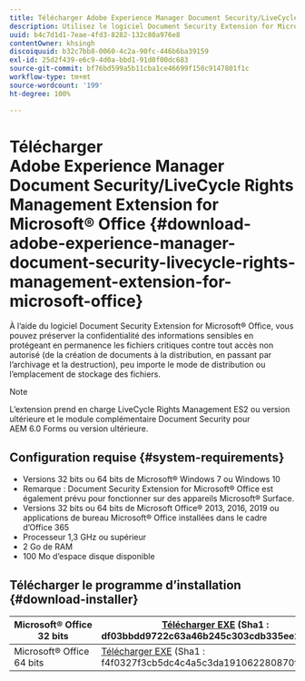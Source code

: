```yaml
---
title: Télécharger Adobe Experience Manager Document Security/LiveCycle Rights Management Extension for Microsoft® Office
description: Utilisez le logiciel Document Security Extension for Microsoft® Office afin de protéger les fichiers critiques contre tout accès non autorisé
uuid: b4c7d1d1-7eae-4fd3-8282-132c80a976e8
contentOwner: khsingh
discoiquuid: b32c7bb8-0060-4c2a-90fc-446b6ba39159
exl-id: 25d2f439-e6c9-4d0a-bbd1-91d0f00dc683
source-git-commit: bf76bd599a5b11cba1ce46699f150c9147801f1c
workflow-type: tm+mt
source-wordcount: '199'
ht-degree: 100%

---
```


# Télécharger Adobe Experience Manager Document Security/LiveCycle Rights Management Extension for Microsoft® Office {#download-adobe-experience-manager-document-security-livecycle-rights-management-extension-for-microsoft-office}

À l’aide du logiciel Document Security Extension for Microsoft® Office, vous pouvez préserver la confidentialité des informations sensibles en protégeant en permanence les fichiers critiques contre tout accès non autorisé (de la création de documents à la distribution, en passant par l’archivage et la destruction), peu importe le mode de distribution ou l’emplacement de stockage des fichiers.

>[!NOTE]
>
>L’extension prend en charge LiveCycle Rights Management ES2 ou version ultérieure et le module complémentaire Document Security pour AEM 6.0 Forms ou version ultérieure.

## Configuration requise {#system-requirements}

* Versions 32 bits ou 64 bits de Microsoft® Windows 7 ou Windows 10
* Remarque : Document Security Extension for Microsoft® Office est également prévu pour fonctionner sur des appareils Microsoft® Surface.
* Versions 32 bits ou 64 bits de Microsoft Office® 2013, 2016, 2019 ou applications de bureau Microsoft® Office installées dans le cadre d’Office 365
* Processeur 1,3 GHz ou supérieur
* 2 Go de RAM
* 100 Mo d’espace disque disponible

## Télécharger le programme d’installation {#download-installer}

| Microsoft® Office 32 bits | [Télécharger EXE](https://download.macromedia.com/pub/livecycle/policyserver/DocumentSecurityExtensionforMicrosoftOffice.exe) (Sha1 : df03bbdd9722c63a46b245c303cdb335ee2d0fce) | [Télécharger MSI](https://download.macromedia.com/pub/livecycle/policyserver/DocumentSecurityExtensionforMicrosoftOffice.zip) (Sha1 : e70661f72ba640c37911c6d17d520ceaf84c2122) |
|---|---|---|
| Microsoft® Office 64 bits | [Télécharger EXE](https://download.macromedia.com/pub/livecycle/policyserver/DocumentSecurityExtensionforMicrosoftOffice64.exe) (Sha1 : f4f0327f3cb5dc4c4a5c3da191062280870fc176) | [Télécharger MSI](https://download.macromedia.com/pub/livecycle/policyserver/DocumentSecurityExtensionforMicrosoftOffice64.zip) (Sha1 : 73f408f860143008915ee86b13edd0e76789b4fc) |

